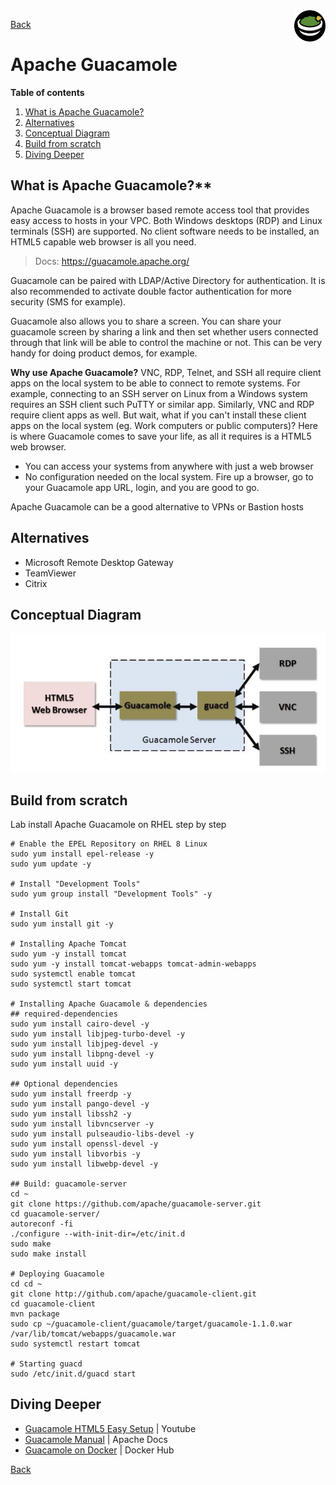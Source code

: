 <img src="/techno/data/apache-guacamole/guacamole-logo.png" align="right" width="10%" />

[Back](/techno/README.md)

# Apache Guacamole

**Table of contents**
1. [What is Apache Guacamole?](#what-is-apache-guacamole)
2. [Alternatives](#alternatives)
2. [Conceptual Diagram](#conceptual-diagram)
3. [Build from scratch](#build-from-scratch)
4. [Diving Deeper](#diving-deeper)

## What is  Apache Guacamole?**
Apache Guacamole is a browser based remote access tool that provides easy access to hosts in your VPC. Both Windows desktops (RDP) and Linux terminals (SSH) are supported. No client software needs to be installed, an HTML5 capable web browser is all you need.

> Docs: https://guacamole.apache.org/

Guacamole can be paired with LDAP/Active Directory for authentication. It is also recommended to activate double factor authentication for more security (SMS for example).

Guacamole also allows you to share a screen. You can share your guacamole screen by sharing a link and then set whether users connected through that link will be able to control the machine or not. This can be very handy for doing product demos, for example.

**Why use Apache Guacamole?**
VNC, RDP, Telnet, and SSH all require client apps on the local system to be able to connect to remote systems. For example, connecting to an SSH server on Linux from a Windows system requires an SSH client such PuTTY or similar app.
Similarly, VNC and RDP require client apps as well. But wait, what if you can't install these client apps on the local system (eg. Work computers or public computers)? Here is where Guacamole comes to save your life, as all it requires is a HTML5 web browser.

* You can access your systems from anywhere with just a web browser
* No configuration needed on the local system. Fire up a browser, go to your Guacamole app URL, login, and you are good to go.

Apache Guacamole can be a good alternative to VPNs or Bastion hosts

## Alternatives
* Microsoft Remote Desktop Gateway
* TeamViewer
* Citrix

## Conceptual Diagram

<img src="/techno/data/apache-guacamole/guacamole-architecture.png" />

## Build from scratch
Lab install Apache Guacamole on RHEL step by step

```
# Enable the EPEL Repository on RHEL 8 Linux
sudo yum install epel-release -y
sudo yum update -y

# Install "Development Tools"
sudo yum group install "Development Tools" -y

# Install Git
sudo yum install git -y

# Installing Apache Tomcat
sudo yum -y install tomcat
sudo yum -y install tomcat-webapps tomcat-admin-webapps 
sudo systemctl enable tomcat
sudo systemctl start tomcat

# Installing Apache Guacamole & dependencies 
## required-dependencies
sudo yum install cairo-devel -y
sudo yum install libjpeg-turbo-devel -y
sudo yum install libjpeg-devel -y
sudo yum install libpng-devel -y
sudo yum install uuid -y

## Optional dependencies
sudo yum install freerdp -y
sudo yum install pango-devel -y
sudo yum install libssh2 -y
sudo yum install libvncserver -y
sudo yum install pulseaudio-libs-devel -y
sudo yum install openssl-devel -y
sudo yum install libvorbis -y
sudo yum install libwebp-devel -y

## Build: guacamole-server
cd ~
git clone https://github.com/apache/guacamole-server.git
cd guacamole-server/
autoreconf -fi
./configure --with-init-dir=/etc/init.d
sudo make
sudo make install

# Deploying Guacamole
cd cd ~
git clone http://github.com/apache/guacamole-client.git
cd guacamole-client
mvn package
sudo cp ~/guacamole-client/guacamole/target/guacamole-1.1.0.war /var/lib/tomcat/webapps/guacamole.war
sudo systemctl restart tomcat

# Starting guacd
sudo /etc/init.d/guacd start
```

## Diving Deeper
* [Guacamole HTML5 Easy Setup](https://www.youtube.com/watch?v=Ti6fQQcGy-Y) | Youtube
* [Guacamole Manual](https://guacamole.apache.org/doc/gug/) | Apache Docs
* [Guacamole on Docker](https://hub.docker.com/r/guacamole/guacamole) | Docker Hub

[Back](/techno/README.md)